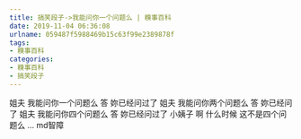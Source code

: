 ```yaml
---
title: 搞笑段子->我能问你一个问题么 | 糗事百科
date: 2019-11-04 06:36:08
urlname: 059487f5988469b15c63f99e2389878f
tags: 
- 糗事百科
categories:
- 糗事百科
- 搞笑段子
---
```

姐夫 我能问你一个问题么 答 妳已经问过了 姐夫 我能问你两个问题么 答 妳已经问了 姐夫 我能问你四个问题么 答 妳已经问过了 小姨子 啊 什么时候 这不是四个问题么 ... md智障


